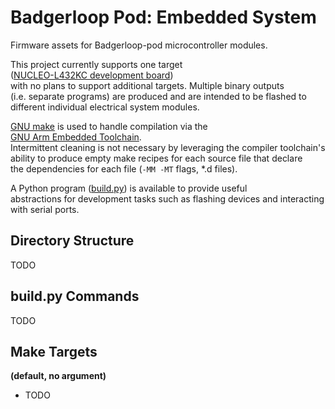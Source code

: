 # Badgerloop Pod: Embedded System

Firmware assets for Badgerloop-pod microcontroller modules.

This project currently supports one target  
([NUCLEO-L432KC development board](http://www.st.com/en/evaluation-tools/nucleo-l432kc.html))  
with no plans to support additional targets. Multiple binary outputs  
(i.e. separate programs) are produced and are intended to be flashed to
different individual electrical system modules.

[GNU make](https://www.gnu.org/software/make/manual/make.html) is used to
handle compilation via the  
[GNU Arm Embedded Toolchain](https://developer.arm.com/open-source/gnu-toolchain/gnu-rm/downloads).  
Intermittent cleaning is not necessary by leveraging the compiler toolchain's  
ability to produce empty make recipes for each source file that declare  
the dependencies for each file (`-MM -MT` flags, \*.d files).

A Python program ([build.py](build.py)) is available to provide useful  
abstractions for development tasks such as flashing devices and interacting  
with serial ports.

## Directory Structure

TODO

## build.py Commands

TODO

## Make Targets

**(default, no argument)**

  * TODO
